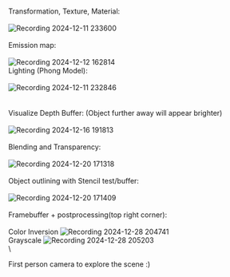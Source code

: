 \
Transformation, Texture, Material:\
\
![Recording 2024-12-11 233600](https://github.com/user-attachments/assets/8453d257-30d4-4c4e-b57d-bcea12a4d7f0)
\
\
Emission map:\
\
![Recording 2024-12-12 162814](https://github.com/user-attachments/assets/9a8c84ed-6596-408c-b53c-e6496a0dc02e)
\
Lighting (Phong Model): \
\
![Recording 2024-12-11 232846](https://github.com/user-attachments/assets/dcc53d3a-503a-4de6-a3f5-d9fc626145f2)
\
\
\
Visualize Depth Buffer: (Object further away will appear brighter)\
\
![Recording 2024-12-16 191813](https://github.com/user-attachments/assets/6d4b4ee1-ebd8-4c75-a848-bb07268ee0e9)
\
\
Blending and Transparency:\
\
![Recording 2024-12-20 171318](https://github.com/user-attachments/assets/3ad6a75e-b348-4b83-b11e-27330c4b05ac)
\
\
Object outlining with Stencil test/buffer:\
\
![Recording 2024-12-20 171409](https://github.com/user-attachments/assets/e50aafab-58b2-4427-b341-154363f83f3e)
\
\
Framebuffer + postprocessing(top right corner): \
\
Color Inversion
![Recording 2024-12-28 204741](https://github.com/user-attachments/assets/3a6a3da8-0139-4008-870c-96a6cf74720b)
\
Grayscale
![Recording 2024-12-28 205203](https://github.com/user-attachments/assets/9779cb66-8e7f-4308-aa26-1d6f74f4ad07)
\
\

First person camera to explore the scene :)

